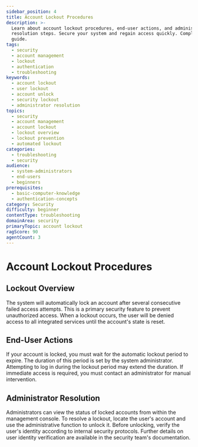 ```yaml
---
sidebar_position: 4
title: Account Lockout Procedures
description: >-
  Learn about account lockout procedures, end-user actions, and administrator
  resolution steps. Secure your system and regain access quickly. Complete
  guide.
tags:
  - security
  - account management
  - lockout
  - authentication
  - troubleshooting
keywords:
  - account lockout
  - user lockout
  - account unlock
  - security lockout
  - administrator resolution
topics:
  - security
  - account management
  - account lockout
  - lockout overview
  - lockout prevention
  - automated lockout
categories:
  - troubleshooting
  - security
audience:
  - system-administrators
  - end-users
  - beginners
prerequisites:
  - basic-computer-knowledge
  - authentication-concepts
category: Security
difficulty: beginner
contentType: troubleshooting
domainArea: security
primaryTopic: account lockout
ragScore: 90
agentCount: 3
---
```


# Account Lockout Procedures

## Lockout Overview

The system will automatically lock an account after several consecutive failed access attempts. This is a primary security feature to prevent unauthorized access. When a lockout occurs, the user will be denied access to all integrated services until the account's state is reset.

## End-User Actions

If your account is locked, you must wait for the automatic lockout period to expire. The duration of this period is set by the system administrator. Attempting to log in during the lockout period may extend the duration. If immediate access is required, you must contact an administrator for manual intervention.

## Administrator Resolution

Administrators can view the status of locked accounts from within the management console. To resolve a lockout, locate the user's account and use the administrative function to unlock it. Before unlocking, verify the user's identity according to internal security protocols. Further details on user identity verification are available in the security team's documentation.
